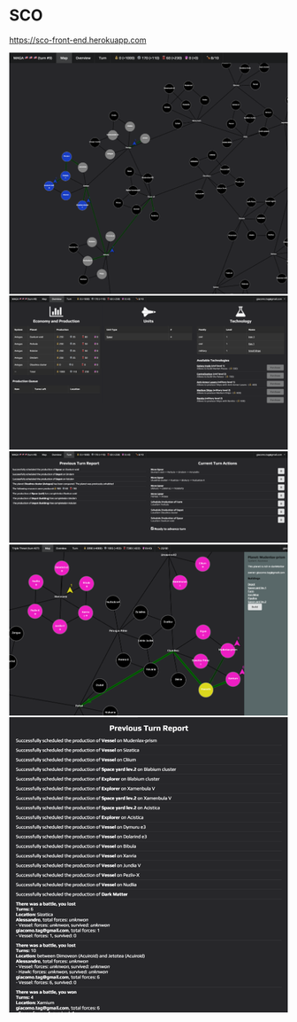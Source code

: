 # SCO

https://sco-front-end.herokuapp.com

![](screenshots/1.png)
![](screenshots/2.png)
![](screenshots/3.png)
![](screenshots/4.png)
![](screenshots/5.png)
